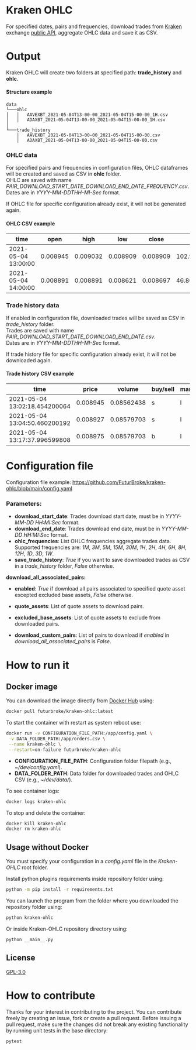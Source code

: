 # Kraken OHLC
For specified dates, pairs and frequencies, download trades from
[Kraken](https://kraken.com) exchange
[public API](https://www.kraken.com/u/security/api), aggregate OHLC data and save it 
as CSV.

# Output
Kraken OHLC will create two folders at specified path: **trade_history** and **ohlc**.

#### Structure example

```
data
└───ohlc
│   │   AAVEXBT_2021-05-04T13-00-00_2021-05-04T15-00-00_1H.csv
│   │   ADAXBT_2021-05-04T13-00-00_2021-05-04T15-00-00_1H.csv
│   
└───trade_history
    │   AAVEXBT_2021-05-04T13-00-00_2021-05-04T15-00-00.csv
    │   ADAXBT_2021-05-04T13-00-00_2021-05-04T15-00-00.csv
```

### OHLC data
For specified pairs and frequencies in configuration files, OHLC dataframes will be 
created and saved as CSV in **ohlc** folder.<br>
OHLC are saved with name *PAIR_DOWNLOAD_START_DATE_DOWNLOAD_END_DATE_FREQUENCY.csv*.<br>
Dates are in *YYYY-MM-DDTHH-MI-Sec* format.

If OHLC file for specific configuration already exist, it will not be generated again.

#### OHLC CSV example

|time                         |open    |high      |low|close|volume            |
|-----------------------------|--------|----------|---|-----|------------------|
|2021-05-04 13:00:00          |0.008945|0.009032  |0.008909|0.008909|102.95793562      |
|2021-05-04 14:00:00          |0.008891|0.008891  |0.008621|0.008697|46.800853210000014|

### Trade history data
If enabled in configuration file, downloaded trades will be saved as CSV in 
*trade_history* folder.<br>
Trades are saved with name *PAIR_DOWNLOAD_START_DATE_DOWNLOAD_END_DATE.csv*.<br>
Dates are in *YYYY-MM-DDTHH-MI-Sec* format.

If trade history file for specific configuration already exist, it will not be 
downloaded again.

#### Trade history CSV example

|time                         |price   |volume    |buy/sell|market/limit|miscellaneous|
|-----------------------------|--------|----------|--------|------------|-------------|
|2021-05-04 13:02:18.454200064|0.008945|0.08562438|s       |l           |             |
|2021-05-04 13:04:50.460200192|0.008927|0.08579703|s       |l           |             |
|2021-05-04 13:17:37.996599808|0.008975|0.08579703|b       |l           |             |



# Configuration file
Configuration file example:
https://github.com/FuturBroke/kraken-ohlc/blob/main/config.yaml

### Parameters:
- **download_start_date**: Trades download start date, must be in *YYYY-MM-DD HH:MI:Sec*
  format.
- **download_end_date**: Trades download end date, must be in *YYYY-MM-DD HH:MI:Sec*
  format.
- **ohlc_frequencies**: List OHLC frequencies aggregate trades data. Supported 
  frequencies are: *1M*, *3M*, *5M*, *15M*, *30M*, *1H*, *2H*, *4H*, *6H*, *8H*, *12H*,
  *1D*, *3D*, *1W*.
- **save_trade_history**: *True* if you want to save downloaded trades as CSV in a 
  *trade_history* folder, *False* otherwise.
  
**download_all_associated_pairs:**
  - **enabled**: *True* if download all pairs associated to specified quote asset 
    excepted excluded base assets, *False* otherwise.
  - **quote_assets**: List of quote assets to download pairs.
  - **excluded_base_assets**: List of quote assets to exclude from downloaded pairs.

- **download_custom_pairs**: List of pairs to download if *enabled* in 
  *download_all_associated_pairs* is *False*.

# How to run it
## Docker image
You can download the image directly from [Docker Hub](https://hub.docker.com/) using:
```sh
docker pull futurbroke/kraken-ohlc:latest
```
To start the container with restart as system reboot use:
```sh
docker run -v CONFIGURATION_FILE_PATH:/app/config.yaml \
 -v DATA_FOLDER_PATH:/app/orders.csv \
 --name kraken-ohlc \
 --restart=on-failure futurbroke/kraken-ohlc
```
- **CONFIGURATION_FILE_PATH**: Configuration folder filepath (e.g., *~/dev/config.yaml*).
- **DATA_FOLDER_PATH**: Data folder for downloaded trades and OHLC CSV (e.g., 
  *~/dev/data/*).

To see container logs:
```sh
docker logs kraken-ohlc
```
To stop and delete the container:
```sh
docker kill kraken-ohlc
docker rm kraken-ohlc
```

## Usage without Docker
You must specify your configuration in a *config.yaml* file in the *Kraken-OHLC* root 
folder.<br>

Install python plugins requirements inside repository folder using:
```sh
python -m pip install -r requirements.txt
```
You can launch the program from the folder where you downloaded the repository folder using:
```sh
python kraken-ohlc
```
Or inside Kraken-OHLC repository directory using:
```sh
python __main__.py
```

## License
[GPL-3.0](https://github.com/FuturBroke/kraken-ohlc/blob/main/README.md)

# How to contribute
Thanks for your interest in contributing to the project. You can contribute freely by
creating an issue, fork or create a pull request. Before issuing a pull request, make
sure the changes did not break any existing functionality by running unit tests in the 
base directory:
```sh
pytest
```